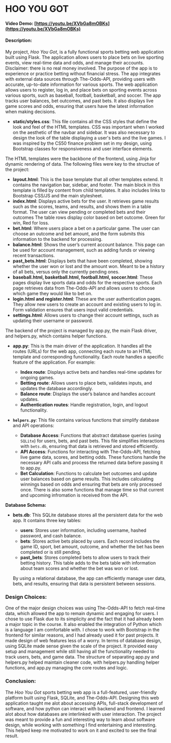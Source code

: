 # HOO YOU GOT
#### Video Demo:  [https://youtu.be/XVbGa8mOBKs](https://youtu.be/XVbGa8mOBKs)
#### Description:

My project, *Hoo You Got*, is a fully functional sports betting web application built using Flask. The application allows users to place bets on live sporting events, view real-time data and odds, and manage their accounts. Disclaimer: there is no real money involved. The purpose of the app is to experience or practice betting without financial stress. The app integrates with external data sources through The-Odds-API, providing users with accurate, up-to-date information for various sports. The web application allows users to register, log in, and place bets on sporting events across various sports, such as baseball, football, basketball, and soccer. The app tracks user balances, bet outcomes, and past bets. It also displays live game scores and odds, ensuring that users have the latest information when making decisions.

- **static/styles.css**: This file contains all the CSS styles that define the look and feel of the HTML templates. CSS was important when I worked on the aesthetic of the navbar and sidebar. It was also necessary to design the look of the table displaying a user's bets and the live games. I was inspired by the CS50 finance problem set in my design, using Bootstrap classes for responsiveness and user interface elements.

The HTML templates were the backbone of the frontend, using Jinja for dynamic rendering of data. The following files were key to the structue of the project:

- **layout.html**: This is the base template that all other templates extend. It contains the navigation bar, sidebar, and footer. The main block in this template is filled by content from child templates. It also includes links to Bootstrap CSS/JS and the main stylesheet.
- **index.html**: Displays active bets for the user. It retrieves game results such as the scores, teams, and results, and shows them in a table format. The user can view pending or completed bets and their outcomes The table rows display color based on bet outcome. Green for win, Red for loss.
- **bet.html**: Where users place a bet on a particular game. The user can choose an outcome and bet amount, and the form submits this information to the backend for processing.
- **balance.html**: Shows the user’s current account balance. This page can be used for account management, such as adding funds or viewing recent transactions.
- **past_bets.html**: Displays bets that have been completed, showing whether the user won or lost and the amount won. Meant to be a history of all bets, versus only the currently pending ones.
- **baseball.html, basketball.html, football.html, soccer.html**: These pages display live sports data and odds for the respective sports. Each page retrieves data from The-Odds-API and allows users to choose which game they would like to bet on.
- **login.html and register.html**: These are the user authentication pages. They allow new users to create an account and existing users to log in. Form validation ensures that users input valid credentials.
- **settings.html**: Allows users to change their account settings, such as updating their username or password.

The backend of the project is managed by app.py, the main Flask driver, and helpers.py, which contains helper functions.

- **app.py**: This is the main driver of the application. It handles all the routes (URLs) for the web app, connecting each route to an HTML template and corresponding functionality. Each route handles a specific feature of the application. For example:
  - **Index route**: Displays active bets and handles real-time updates for ongoing games.
  - **Betting route**: Allows users to place bets, validates inputs, and updates the database accordingly.
  - **Balance route**: Displays the user’s balance and handles account updates.
  - **Authentication routes**: Handle registration, login, and logout functionality.

- **`helpers.py`**: This file contains various functions that simplify database and API operations:
  - **Database Access**: Functions that abstract database queries (using `SQLite`) for users, bets, and past bets. This file simplifies interactions with `bets.db`, ensuring that data is retrieved and stored efficiently.
  - **API Access**: Functions for interacting with The-Odds-API, fetching live game data, scores, and betting odds. These functions handle the necessary API calls and process the returned data before passing it to app.py.
  - **Bet Calculation**: Functions to calculate bet outcomes and update user balances based on game results. This includes calculating winnings based on odds and ensuring that bets are only processed once. There is also some functions that manage time so that current and upcoming infromation is received from the API.

**Database Schema:**
- **bets.db**: This SQLite database stores all the persistent data for the web app. It contains three key tables:
  - **users**: Stores user information, including username, hashed password, and cash balance.
  - **bets**: Stores active bets placed by users. Each record includes the game ID, sport, bet amount, outcome, and whether the bet has been completed or is still pending.
  - **past_bets**: Stores completed bets to allow users to track their betting history. This table adds to the bets table with information about team scores and whether the bet was won or lost.
  
  By using a relational database, the app can efficiently manage user data, bets, and results, ensuring that data is persistent between sessions.

### Design Choices:
One of the major design choices was using The-Odds-API to fetch real-time data, which allowed the app to remain dynamic and engaging for users. I chose to use Flask due to its simplicity and the fact that it had already been a major topic in the course. It also enabled  the integration of Python which is a language I am comfortable with. I chose to work with Bootstrap in the frontend for similar reasons, and I had already used it for past projects. It made design of web features less of a worry. In terms of database design, using SQLite made sense given the scale of the project. It provided easy setup and management while still having all the functionality needed to track users, bets, and game data. The structure of separating app.py and helpers.py helped maintain cleaner code, with helpers.py handling helper functions, and app.py managing the core routes and logic.

### Conclusion:
The *Hoo You Got* sports betting web app is a full-featured, user-friendly platform built using Flask, SQLite, and The-Odds-API. Designing this web application taught me alot about accessing APIs, full-stack development of software, and how python can interact with backend and frontend. I learned alot about how databases are interlinked with user interaction. The project was meant to provide a fun and interesting way to learn about software design, while working with something I find entertaining and interesting. This helped keep me motivated to work on it and excited to see the final result.
